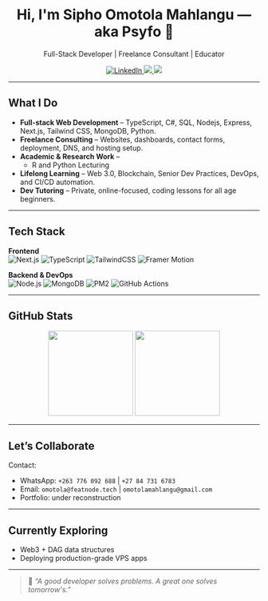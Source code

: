 <!-- Profile Header -->
<h1 align="center">Hi, I'm Sipho Omotola Mahlangu — aka Psyfo 👋</h1>
<p align="center">
  Full-Stack Developer | Freelance Consultant | Educator
</p>

<p align="center">
  <a href="[https://www.linkedin.com/in/sipho-mahlangu/](https://www.linkedin.com/in/sipho-mahlangu/)" target="_blank">
    <img src="https://img.shields.io/badge/LinkedIn-blue?logo=linkedin" alt="LinkedIn" />
  </a>
  <a href="https://github.com/Psyfo" target="_blank">
    <img src="https://img.shields.io/github/followers/psyfo?label=GitHub&style=social" />
  </a>
  <a href="mailto:omotolamahlangu@gmail.com">
    <img src="https://img.shields.io/badge/Email-me-red?logo=gmail" />
  </a>
</p>

---

## What I Do

- **Full-stack Web Development** – TypeScript, C#, SQL, Nodejs, Express, Next.js, Tailwind CSS, MongoDB, Python.
- **Freelance Consulting** – Websites, dashboards, contact forms, deployment, DNS, and hosting setup.
- **Academic & Research Work** – 
  - R and Python Lecturing
- **Lifelong Learning** – Web 3.0, Blockchain, Senior Dev Practices, DevOps, and CI/CD automation.
- **Dev Tutoring** – Private, online-focused, coding lessons for all age beginners.

---

## Tech Stack

**Frontend**  
![Next.js](https://img.shields.io/badge/-Next.js-black?logo=next.js&logoColor=white)
![TypeScript](https://img.shields.io/badge/-TypeScript-007acc?logo=typescript&logoColor=white)
![TailwindCSS](https://img.shields.io/badge/-TailwindCSS-38b2ac?logo=tailwind-css&logoColor=white)
![Framer Motion](https://img.shields.io/badge/-Framer--Motion-black?logo=framer&logoColor=white)

**Backend & DevOps**  
![Node.js](https://img.shields.io/badge/-Node.js-339933?logo=nodedotjs&logoColor=white)
![MongoDB](https://img.shields.io/badge/-MongoDB-4ea94b?logo=mongodb&logoColor=white)
![PM2](https://img.shields.io/badge/-PM2-2b2b2b?logo=pm2&logoColor=white)
![GitHub Actions](https://img.shields.io/badge/-GitHub%20Actions-2088FF?logo=github-actions&logoColor=white)

---

## GitHub Stats

<p align="center">
  <img src="https://github-readme-stats.vercel.app/api?username=psyfo&show_icons=true&theme=radical" height="170" />
  <img src="https://github-readme-stats.vercel.app/api/top-langs/?username=psyfo&layout=compact&theme=radical" height="170" />
</p>

---

## Let’s Collaborate

Contact:  
- WhatsApp: `+263 776 092 688` | `+27 84 731 6783` 
- Email: `omotola@featnode.tech` | `omotolamahlangu@gmail.com` 
- Portfolio: under reconstruction

---

## Currently Exploring

- Web3 + DAG data structures  
- Deploying production-grade VPS apps  

---

> 🧠 _“A good developer solves problems. A great one solves tomorrow's.”_

